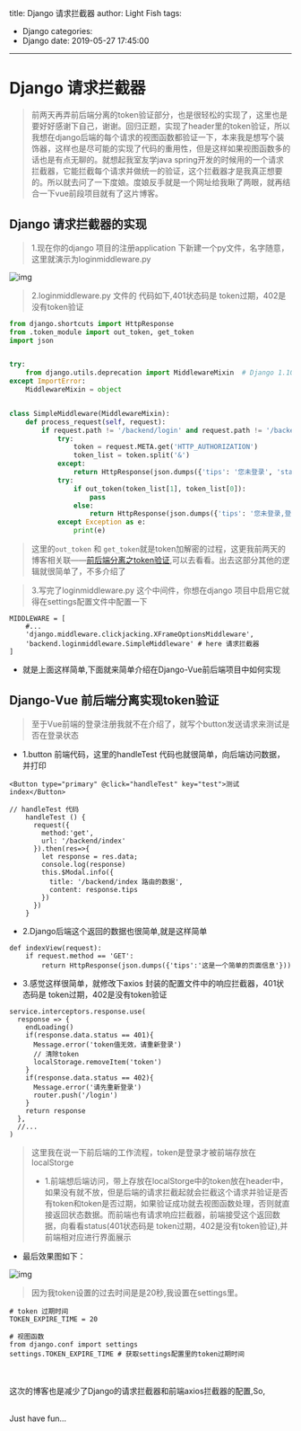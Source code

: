title: Django 请求拦截器
author: Light Fish
tags:
  - Django
categories:
  - Django
date: 2019-05-27 17:45:00
---
# Django 请求拦截器

> 前两天再弄前后端分离的token验证部分，也是很轻松的实现了，这里也是要好好感谢下自己，谢谢。回归正题，实现了header里的token验证，所以我想在django后端的每个请求的视图函数都验证一下，本来我是想写个装饰器，这样也是尽可能的实现了代码的重用性，但是这样如果视图函数多的话也是有点无聊的。就想起我室友学java spring开发的时候用的一个请求拦截器，它能拦截每个请求并做统一的验证，这个拦截器才是我真正想要的。所以就去问了一下度娘。度娘反手就是一个网址给我瞅了两眼，就再结合一下vue前段项目就有了这片博客。

<!-- more -->

## Django 请求拦截器的实现

> 1.现在你的django 项目的注册application 下新建一个py文件，名字随意，这里就演示为loginmiddleware.py

![img](http://qnpic.top\/home/lightfish/Desktop/blog/blog_img/2019-05-27/1.png)

> 2.loginmiddleware.py 文件的 代码如下,401状态码是 token过期，402是没有token验证

```python
from django.shortcuts import HttpResponse
from .token_module import out_token, get_token
import json


try:
    from django.utils.deprecation import MiddlewareMixin  # Django 1.10.x
except ImportError:
    MiddlewareMixin = object


class SimpleMiddleware(MiddlewareMixin):
    def process_request(self, request):
        if request.path != '/backend/login' and request.path != '/backend/register':
            try:
                token = request.META.get('HTTP_AUTHORIZATION')
                token_list = token.split('&')
            except:
                return HttpResponse(json.dumps({'tips': '您未登录', 'status':402}))
            try:
                if out_token(token_list[1], token_list[0]):
                    pass
                else:
                    return HttpResponse(json.dumps({'tips': '您未登录,登录信息过期', 'status': 401}))
            except Exception as e:
                print(e)
```

> 这里的`out_token` 和 `get_token`就是token加解密的过程，这更我前两天的博客相关联——[前后端分离之token验证](/2019/05/24/前后端分离/#前后端分离开发登录验证——header验证),可以去看看。出去这部分其他的逻辑就很简单了，不多介绍了

> 3.写完了loginmiddleware.py 这个中间件，你想在django 项目中启用它就得在settings配置文件中配置一下

```
MIDDLEWARE = [
    #...
    'django.middleware.clickjacking.XFrameOptionsMiddleware',
    'backend.loginmiddleware.SimpleMiddleware' # here 请求拦截器
]
```

* 就是上面这样简单,下面就来简单介绍在Django-Vue前后端项目中如何实现

## Django-Vue 前后端分离实现token验证

> 至于Vue前端的登录注册我就不在介绍了，就写个button发送请求来测试是否在登录状态

* 1.button 前端代码，这里的handleTest 代码也就很简单，向后端访问数据，并打印

```
<Button type="primary" @click="handleTest" key="test">测试index</Button>

// handleTest 代码
    handleTest () {
      request({
        method:'get',
        url: '/backend/index'
      }).then(res=>{
        let response = res.data;
        console.log(response)
        this.$Modal.info({
          title: '/backend/index 路由的数据',
          content: response.tips
        })
      })
    }
```

* 2.Django后端这个返回的数据也很简单,就是这样简单

```
def indexView(request):
    if request.method == 'GET':
        return HttpResponse(json.dumps({'tips':'这是一个简单的页面信息'}))
```

* 3.感觉这样很简单，就修改下axios 封装的配置文件中的响应拦截器，401状态码是 token过期，402是没有token验证

```
service.interceptors.response.use(
  response => {
    endLoading()
    if(response.data.status == 401){
      Message.error('token值无效，请重新登录')
      // 清除token
      localStorage.removeItem('token')
    }
    if(response.data.status == 402){
      Message.error('请先重新登录')
      router.push('/login')
    }
    return response
  },
  //...
)
```

> 这里我在说一下前后端的工作流程，token是登录才被前端存放在localStorge
>
> * 1.前端想后端访问，带上存放在localStorge中的token放在header中，如果没有就不放，但是后端的请求拦截起就会拦截这个请求并验证是否有token和token是否过期，如果验证成功就去视图函数处理，否则就直接返回状态数据。而前端也有请求响应拦截器，前端接受这个返回数据，向看看status(401状态码是 token过期，402是没有token验证),并前端相对应进行界面展示

* 最后效果图如下：

![img](http://qnpic.top\/home/lightfish/Desktop/blog/blog_img/2019-05-27/GIF.gif)

> 因为我token设置的过去时间是是20秒,我设置在settings里。

```
# token 过期时间
TOKEN_EXPIRE_TIME = 20

# 视图函数
from django.conf import settings
settings.TOKEN_EXPIRE_TIME # 获取settings配置里的token过期时间
```



<br><br>这次的博客也是减少了Django的请求拦截器和前端axios拦截器的配置,So,

<br>Just have fun...